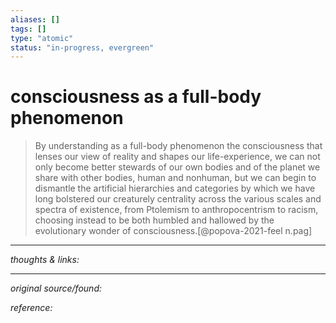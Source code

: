 ```yaml
---
aliases: []
tags: []
type: "atomic"
status: "in-progress, evergreen"
---
```


# consciousness as a full-body phenomenon

> By understanding as a full-body phenomenon the consciousness that lenses our view of reality and shapes our life-experience, we can not only become better stewards of our own bodies and of the planet we share with other bodies, human and nonhuman, but we can begin to dismantle the artificial hierarchies and categories by which we have long bolstered our creaturely centrality across the various scales and spectra of existence, from Ptolemism to anthropocentrism to racism, choosing instead to be both humbled and hallowed by the evolutionary wonder of consciousness.[@popova-2021-feel n.pag]


---

_thoughts & links:_




---

_original source/found:_ 

_reference:_ 
